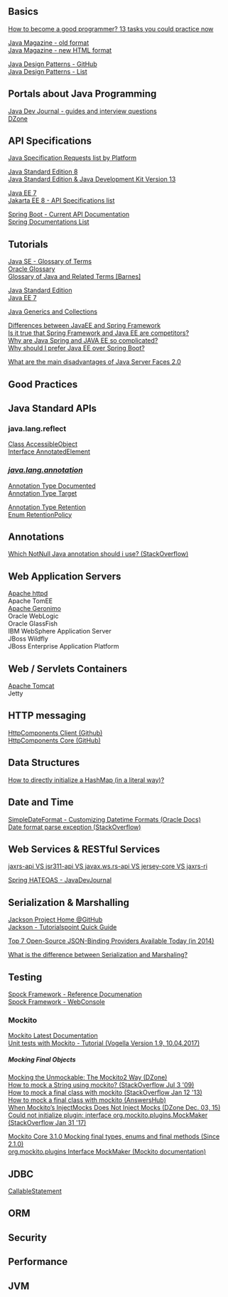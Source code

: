 ## Basics

[How to become a good programmer? 13 tasks you could practice now](https://www.codejava.net/coding/how-to-become-a-good-programmer-13-tasks-you-should-practice-now)  

[Java Magazine - old format](http://www.javamagazine.mozaicreader.com/#&pageSet=0&page=0&contentItem=0)  
[Java Magazine - new HTML format](https://blogs.oracle.com/javamagazine/issue-archives)  

[Java Design Patterns - GitHub](https://github.com/iluwatar/java-design-patterns)  
[Java Design Patterns - List](https://java-design-patterns.com/patterns)  

## Portals about Java Programming  

[Java Dev Journal - guides and interview questions](https://www.javadevjournal.com/)  
[DZone](https://dzone.com/)  

## API Specifications  

[Java Specification Requests list by Platform](https://jcp.org/en/jsr/platform)  

[Java Standard Edition 8](https://docs.oracle.com/javase/8/docs/api/)  
[Java Standard Edition & Java Development Kit Version 13](https://docs.oracle.com/en/java/javase/13/docs/api/index.html)  

[Java EE 7](https://docs.oracle.com/javaee/7/api/toc.htm)  
[Jakarta EE 8 - API Specifications list](https://jakarta.ee/specifications/)  

[Spring Boot - Current API Documentation](https://docs.spring.io/spring-boot/docs/current/api/)  
[Spring Documentations List](https://spring.io/docs/reference)  

## Tutorials  

[Java SE - Glossary of Terms](https://docs.oracle.com/javase/tutorial/information/glossary.html)  
[Oracle Glossary](https://www.oracle.com/technetwork/java/glossary-135216.html)  
[Glossary of Java and Related Terms [Barnes]](https://www.cs.kent.ac.uk/people/staff/djb/oop/glossary.html)  

[Java Standard Edition](https://docs.oracle.com/javase/tutorial/)  
[Java EE 7](http://www.oracle.com/pls/topic/lookup?ctx=javaee&id=JEETT)  

[Java Generics and Collections](https://www.codejava.net/java-core/collections)  

[Differences between JavaEE and Spring Framework](https://www.quora.com/What-are-the-differences-between-Java-EE-and-Spring?share=1)  
[Is it true that Spring Framework and Java EE are competitors?](https://www.quora.com/Is-it-true-that-Spring-Framework-and-Java-EE-are-competitors)  
[Why are Java Spring and JAVA EE so complicated?](https://www.quora.com/Why-are-Java-Spring-and-JAVA-EE-so-complicated)  
[Why should I prefer Java EE over Spring Boot?](https://www.quora.com/Why-should-I-prefer-Java-EE-over-Spring-Boot)  

[What are the main disadvantages of Java Server Faces 2.0](https://stackoverflow.com/questions/3623911/what-are-the-main-disadvantages-of-java-server-faces-2-0)  

## Good Practices  


## Java Standard APIs  

### java.lang.reflect

[Class AccessibleObject](https://docs.oracle.com/javase/7/docs/api/java/lang/reflect/AccessibleObject.html)  
[Interface AnnotatedElement](https://docs.oracle.com/javase/7/docs/api/java/lang/reflect/AnnotatedElement.html)  

### [*java.lang.annotation*](https://docs.oracle.com/javase/7/docs/api/java/lang/annotation/package-summary.html)  

[Annotation Type Documented](https://docs.oracle.com/javase/7/docs/api/java/lang/annotation/Documented.html)  
[Annotation Type Target](https://docs.oracle.com/javase/7/docs/api/java/lang/annotation/Target.html)  

[Annotation Type Retention](https://docs.oracle.com/javase/7/docs/api/java/lang/annotation/Retention.html)  
[Enum RetentionPolicy](https://docs.oracle.com/javase/7/docs/api/java/lang/annotation/RetentionPolicy.html)  

## Annotations  

[Which NotNull Java annotation should i use? (StackOverflow)](https://stackoverflow.com/questions/4963300/which-notnull-java-annotation-should-i-use)  

## Web Application Servers  

[Apache httpd](https://github.com/apache/httpd)  
Apache TomEE  
[Apache Geronimo](https://github.com/apache/geronimo)  
Oracle WebLogic  
Oracle GlassFish  
IBM WebSphere Application Server  
JBoss Wildfly  
JBoss Enterprise Application Platform  


## Web / Servlets Containers  

[Apache Tomcat](https://github.com/apache/tomcat)  
Jetty


## HTTP messaging  

[HttpComponents Client (Github)](https://github.com/apache/httpcomponents-client)  
[HttpComponents Core (GitHub)](https://github.com/apache/httpcomponents-core)  


## Data Structures  

[How to directly initialize a HashMap (in a literal way)?](https://stackoverflow.com/questions/6802483/how-to-directly-initialize-a-hashmap-in-a-literal-way#6802512)  


## Date and Time  

[SimpleDateFormat - Customizing Datetime Formats (Oracle Docs)](https://docs.oracle.com/javase/tutorial/i18n/format/simpleDateFormat.html)  
[Date format parse exception (StackOverflow)](https://stackoverflow.com/questions/19861642/date-format-parse-exception-eee-mmm-dd-hhmmss-z-yyyy)  


## Web Services & RESTful Services  

[jaxrs-api VS jsr311-api VS javax.ws.rs-api VS jersey-core VS jaxrs-ri](https://stackoverflow.com/questions/32106428/jaxrs-api-vs-jsr311-api-vs-javax-ws-rs-api-vs-jersey-core-vs-jaxrs-ri#32109009)  

[Spring HATEOAS - JavaDevJournal](https://www.javadevjournal.com/spring/spring-hateoas/)  

## Serialization & Marshalling  

[Jackson Project Home @GitHub](https://github.com/FasterXML/jackson)  
[Jackson - Tutorialspoint Quick Guide](https://www.tutorialspoint.com/jackson/jackson_quick_guide.htm)  

[Top 7 Open-Source JSON-Binding Providers Available Today (in 2014)](https://www.developer.com/lang/jscript/top-7-open-source-json-binding-providers-available-today.html)  

[What is the difference between Serialization and Marshaling?](https://stackoverflow.com/questions/770474/what-is-the-difference-between-serialization-and-marshaling)  

## Testing  

[Spock Framework - Reference Documenation](http://spockframework.org/spock/docs/1.0/index.html)  
[Spock Framework - WebConsole](http://webconsole.spockframework.org/edit/9001)  

### Mockito  

[Mockito Latest Documentation](https://javadoc.io/doc/org.mockito/mockito-core/latest/org/mockito/Mockito.html#0.2)  
[Unit tests with Mockito - Tutorial (Vogella Version 1.9, 10.04.2017)](https://www.vogella.com/tutorials/Mockito/article.html)  

##### Mocking Final Objects  

[Mocking the Unmockable: The Mockito2 Way (DZone)](https://dzone.com/articles/mocking-the-unmockable-the-mockito2-way)  
[How to mock a String using mockito? (StackOverflow Jul 3 '09)](https://stackoverflow.com/questions/1079239/how-to-mock-a-string-using-mockito#1079261)  
[How to mock a final class with mockito (StackOverflow Jan 12 '13)](https://stackoverflow.com/questions/14292863/how-to-mock-a-final-class-with-mockito#40018295)  
[How to mock a final class with mockito (AnswersHub)](https://exceptionshub.com/how-to-mock-a-final-class-with-mockito.html)  
[When Mockito’s InjectMocks Does Not Inject Mocks (DZone Dec. 03, 15)](https://dzone.com/articles/when-mockitos-injectmocks-does-not-inject-mocks)  
[Could not initialize plugin: interface org.mockito.plugins.MockMaker (StackOverflow Jan 31 '17)](https://stackoverflow.com/questions/41956692/could-not-initialize-plugin-interface-org-mockito-plugins-mockmaker?rq=1)  

[Mockito Core 3.1.0 Mocking final types, enums and final methods (Since 2.1.0)](https://javadoc.io/static/org.mockito/mockito-core/3.1.0/org/mockito/Mockito.html#39)  
[org.mockito.plugins Interface MockMaker (Mockito documentation)](https://static.javadoc.io/org.mockito/mockito-all/1.10.19/org/mockito/plugins/MockMaker.html)  

## JDBC  

[CallableStatement](http://tutorials.jenkov.com/jdbc/callablestatement.html)  

## ORM  

## Security  

## Performance  

## JVM  
